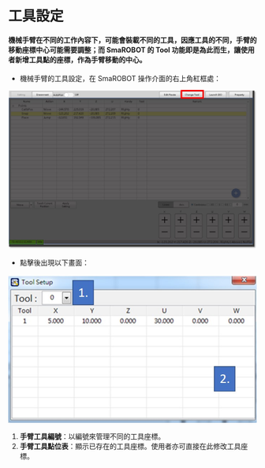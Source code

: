 # 工具設定

#### 機械手臂在不同的工作內容下，可能會裝載不同的工具，因應工具的不同，手臂的移動座標中心可能需要調整；而 SmaROBOT 的 Tool 功能即是為此而生，讓使用者新增工具點的座標，作為手臂移動的中心。

* 機械手臂的工具設定，在 SmaROBOT 操作介面的右上角紅框處：

![SmaRobot&#x5DE5;&#x5177;&#x8A2D;&#x5B9A;&#x4F4D;&#x7F6E;](../../.gitbook/assets/13.jpg)

* 點擊後出現以下畫面：

![SmaRobot&#x5DE5;&#x5177;&#x8A2D;&#x5B9A;&#x756B;&#x9762;](../../.gitbook/assets/11.jpg)

1. **手臂工具編號**：以編號來管理不同的工具座標。
2. **手臂工具點位表**：顯示已存在的工具座標。使用者亦可直接在此修改工具座標。

